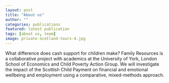 ```yaml
---
layout: post
title: "About us"
author: ""
categories: publications
featured: latest publication
tags: [about us, team]
image: private-Scotland-tours-4.jpg
---
```


What difference does cash support for children make? Family Resources is a collaborative project with academics at the University of York, London School of Economics and Child Poverty Action Group. We will investigate the impact of the Scottish Child Payment on financial and emotional wellbeing and employment using a comparative, mixed-methods approach.
